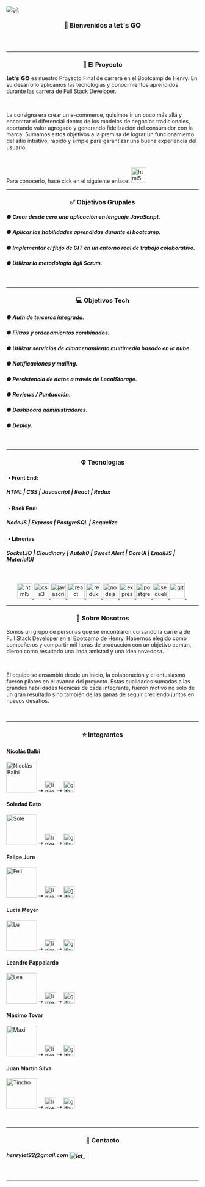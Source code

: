 <a href="https://www.youtube.com/watch?v=-TOVqECdiIw" target="_blank"><img src="https://res.cloudinary.com/pflet/image/upload/v1664801764/Let/GitHub/img_video_eobxxu.png" alt="git"/></a> 

<h3 align="center">👋 Bienvenidos a 𝗹𝗲𝘁'𝘀 𝗚𝗢 <h3>
&nbsp;<hr/>

<h3 align="center">🚀 El Proyecto</h3>
<p>
𝗹𝗲𝘁'𝘀 𝗚𝗢 es nuestro Proyecto Final de carrera en el Bootcamp de Henry. En su desarrollo aplicamos las tecnologías y conocimientos aprendidos durante las carrera de Full Stack Developer.
</p>
&nbsp;
<p>
La consigna era crear un e-commerce, quisimos ir un poco más allá y encontrar el diferencial dentro de los modelos de negocios tradicionales, aportando valor agregado y generando fidelización del consumidor con la marca. Sumamos estos objetivos a la premisa de lograr un funcionamiento del sitio intuitivo, rápido y simple para garantizar una buena experiencia del usuario.
</p>
&nbsp;
<p>   
Para conocerlo, hacé cick en el siguiente enlace:
<a href="https://pf-let.vercel.app/" target="_blank" alt="git" height="20"><img src="https://res.cloudinary.com/pflet/image/upload/v1664750221/Let/GitHub/img_readme_tn01kl.png" alt="html5" height="40"/></a> 
&nbsp;<hr/>
</p>

<h3 align="center">✅ Objetivos Grupales</h3>
<h5>● Crear desde cero una aplicación en lenguaje JavaScript.</h5>
<h5>● Aplicar las habilidades aprendidas durante el bootcamp.</h5>
<h5>● Implementar el flujo de GIT en un entorno real de trabajo colaborativo.</h5>
<h5>● Utilizar la metodología ágil Scrum.</h5>
&nbsp;<hr/>

<h3 align="center">💻 Objetivos Tech</h3>
<h5>● Auth de terceros integrada.</h5>
<h5>● Filtros y ordenamientos combinados.</h5>
<h5>● Utilizar servicios de almacenamiento multimedia basado en la nube.</h5>
<h5>● Notificaciones y mailing.</h5>
<h5>● Persistencia de datos a través de LocalStorage.</h5>
<h5>● Reviews / Puntuación.</h5>
<h5>● Dashboard administradores.</h5>
<h5>● Deploy.</h5>
&nbsp;<hr/>

<h3 align="center">⚙ Tecnologías</h3>

<h4>・Front End:</h4>
<h5>HTML | CSS | Javascript | React | Redux</h5>

<h4>・Back End:</h4>
<h5>NodeJS | Express | PostgreSQL | Sequelize</h5>

<h4>・Librerías</h4>
<h5>Socket.IO | Cloudinary | Autoh0 | Sweet Alert | CoreUI | EmailJS | MaterialUI</h5>
&nbsp;
<p align="center">
<a href="https://www.w3.org/html/" target="_blank"> <img src="https://upload.wikimedia.org/wikipedia/commons/thumb/3/38/HTML5_Badge.svg/600px-HTML5_Badge.svg.png" alt="html5" width="40" height="40"/> </a>
<a href="https://www.w3schools.com/css/" target="_blank"> <img src="https://cdn4.iconfinder.com/data/icons/social-media-logos-6/512/121-css3-512.png" alt="css3" width="40" height="40"/> </a>
<a href="https://developer.mozilla.org/en-US/docs/Web/JavaScript" target="_blank"> <img src="https://upload.wikimedia.org/wikipedia/commons/thumb/9/99/Unofficial_JavaScript_logo_2.svg/1024px-Unofficial_JavaScript_logo_2.svg.png" alt="javascript" width="40" height="40"/> </a> 
<a href="https://reactjs.org/" target="_blank"> <img src="https://seeklogo.com/images/R/react-logo-7B3CE81517-seeklogo.com.png" alt="react" width="45" height="40"/> </a> 
<a href="https://redux.js.org" target="_blank"> <img src="https://seeklogo.com/images/R/redux-logo-9CA6836C12-seeklogo.com.png" alt="redux" width="40" height="40"/> </a> 
<a href="https://nodejs.org" target="_blank"> <img src="https://www.vectorlogo.zone/logos/nodejs/nodejs-icon.svg" alt="nodejs" width= "40" height="40"/> </a>
<a href="https://expressjs.com" target="_blank"> <img src="https://www.vectorlogo.zone/logos/expressjs/expressjs-icon.svg" alt="express" width="40" height="40"/> </a> 
<a href="https://www.postgresql.org" target="_blank"> <img src="https://upload.wikimedia.org/wikipedia/commons/thumb/2/29/Postgresql_elephant.svg/1200px-Postgresql_elephant.svg.png" alt="postgresql" width="40" height="40"/> </a> 
<a href="https://sequelize.org" target="_blank"> <img src="https://www.vectorlogo.zone/logos/sequelizejs/sequelizejs-icon.svg" alt="sequelize" width="40" height="40"/> </a>
<a href="https://git-scm.com/" target="_blank"> <img src="https://www.vectorlogo.zone/logos/git-scm/git-scm-icon.svg" alt="git" width="40" height="40"/> </a> 
&nbsp;<hr/>

<h3 align="center">🖤 Sobre Nosotros</h3>
<p>
Somos un grupo de personas que se encontraron cursando la carrera de Full Stack Developer en el Bootcamp de Henry. Habernos elegido como compañeros y compartir mil horas de producción con un objetivo común, dieron como resultado una linda amistad y una idea novedosa.
</p>
&nbsp;
<p>
El equipo se ensambló desde un inicio, la colaboración y el entusiasmo fueron pilares en el avance del proyecto. Estas cualidades sumadas a las grandes habilidades técnicas de cada integrante, fueron motivo no solo de un gran resultado sino también de las ganas de seguir creciendo juntos en nuevos desafíos.
</p>
&nbsp;<hr/>

<h3 align="center">⭐ Integrantes</h3>

<h4>Nicolás Balbi</h4>
<p>
    <a href="https://www.linkedin.com/in/nicol%C3%A1s-balbi-263373b4/" target="_blank"><img src="https://res.cloudinary.com/pflet/image/upload/v1664759905/Let/GitHub/nico_t0hdxv.png" alt="Nicolás Balbi" height='80'/></a> ⇢
    <a href="https://www.linkedin.com/in/nicol%C3%A1s-balbi-263373b4/" target="_blank"><img src='https://cdn.jsdelivr.net/npm/simple-icons@3.0.1/icons/linkedin.svg' alt='linkedin' height='30'></a> ⇢
    <a href="https://github.com/nicobalbi" target="_blank"><img src='https://cdn.jsdelivr.net/npm/simple-icons@3.0.1/icons/github.svg' alt='github' height='30'></a>
</p> 
<h4>Soledad Dato</h4>
<p>
    <a href="https://www.linkedin.com/in/sole-dato-ok/" target="_blank"><img src="https://res.cloudinary.com/pflet/image/upload/v1664759906/Let/GitHub/sole_jju8y1.png" alt="Sole" height='80' /></a> ⇢
    <a href="https://www.linkedin.com/in/sole-dato-ok/" target="_blank"><img src='https://cdn.jsdelivr.net/npm/simple-icons@3.0.1/icons/linkedin.svg' alt='linkedin' height='30'></a> ⇢
    <a href="https://github.com/soledato" target="_blank"><img src='https://cdn.jsdelivr.net/npm/simple-icons@3.0.1/icons/github.svg' alt='github' height='30'></a>
</p> 
<h4>Felipe Jure</h4>
<p>
    <a href="https://www.linkedin.com/in/felipe-jure/" target="_blank"><img src="https://res.cloudinary.com/pflet/image/upload/v1664759905/Let/GitHub/feli_wlfyds.png" alt="Feli" height='80' /></a> ⇢
    <a href="https://www.linkedin.com/in/felipe-jure/" target="_blank"><img src='https://cdn.jsdelivr.net/npm/simple-icons@3.0.1/icons/linkedin.svg' alt='linkedin' height='30'></a> ⇢
    <a href="https://github.com/felipejure" target="_blank"><img src='https://cdn.jsdelivr.net/npm/simple-icons@3.0.1/icons/github.svg' alt='github' height='30'></a>
</p>
<h4>Lucía Meyer</h4>
<p>
    <a href="https://www.linkedin.com/in/lucia-meyer-65633a143/" target="_blank"><img src="https://res.cloudinary.com/pflet/image/upload/v1664759906/Let/GitHub/lu_il2dnr.png" alt="Lu" height='80' /></a> ⇢
    <a href="https://www.linkedin.com/in/lucia-meyer-65633a143/" target="_blank"><img src='https://cdn.jsdelivr.net/npm/simple-icons@3.0.1/icons/linkedin.svg' alt='linkedin' height='30'></a> ⇢
    <a href="https://github.com/LuciaMeyer" target="_blank"><img src='https://cdn.jsdelivr.net/npm/simple-icons@3.0.1/icons/github.svg' alt='github' height='30'></a>
</p>    
<h4>Leandro Pappalardo</h4>
<p>
    <a href="https://www.linkedin.com/in/leandro-pappalardo/" target="_blank"><img src="https://res.cloudinary.com/pflet/image/upload/v1664759905/Let/GitHub/lea_dfvtvj.png" alt="Lea" height='80' /></a> ⇢
    <a href="https://www.linkedin.com/in/leandro-pappalardo/" target="_blank"><img src='https://cdn.jsdelivr.net/npm/simple-icons@3.0.1/icons/linkedin.svg' alt='linkedin' height='30'></a> ⇢
    <a href="https://github.com/leandropap" target="_blank"><img src='https://cdn.jsdelivr.net/npm/simple-icons@3.0.1/icons/github.svg' alt='github' height='30'></a>
</p>
<h4>Máximo Tovar</h4>
<p>
    <a href="https://www.linkedin.com/in/mrtovar10/" target="_blank"><img src="https://res.cloudinary.com/pflet/image/upload/v1664759905/Let/GitHub/maxi_svmtwn.png" alt="Maxi" height='80' /></a> ⇢
    <a href="https://www.linkedin.com/in/mrtovar10/" target="_blank"><img src='https://cdn.jsdelivr.net/npm/simple-icons@3.0.1/icons/linkedin.svg' alt='linkedin' height='30'></a> ⇢
    <a href="https://github.com/mrtovar10" target="_blank"><img src='https://cdn.jsdelivr.net/npm/simple-icons@3.0.1/icons/github.svg' alt='github' height='30'></a>
</p>
<h4>Juan Martín Silva</h4>
<p>
    <a href="https://www.linkedin.com/in/juanmartinsilva/" target="_blank" rel="noopener noreferrer"><img src="https://res.cloudinary.com/pflet/image/upload/v1664759905/Let/GitHub/tincho_xkhxo0.png" alt="Tincho" height='80' /></a> ⇢
    <a href="https://www.linkedin.com/in/juanmartinsilva/" target="_blank"><img src='https://cdn.jsdelivr.net/npm/simple-icons@3.0.1/icons/linkedin.svg' alt='linkedin' height='30'></a> ⇢
    <a href="https://github.com/juanmarsilva" target="_blank"><img src='https://cdn.jsdelivr.net/npm/simple-icons@3.0.1/icons/github.svg' alt='github' height='30'></a>
</p>
&nbsp;<hr/>

<h3 align="center">📌 Contacto</h3>

<h5>henrylet22@gmail.com <img align="center" src="https://www.vectorlogo.zone/logos/gmail/gmail-icon.svg" alt="let_mail" height="20" width="50"/></h5>
&nbsp;<hr/>
